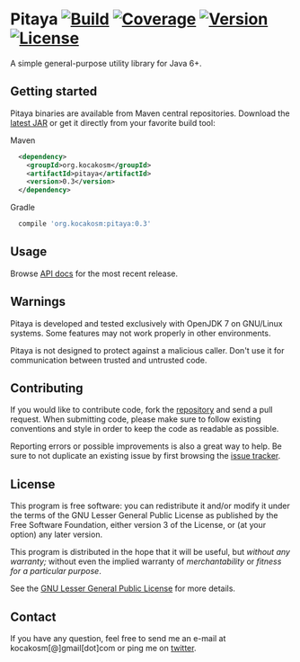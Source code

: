 Pitaya [![Build][1]][2] [![Coverage][3]][4] [![Version][5]][6] [![License][7]][8]
=================================================================================

A simple general-purpose utility library for Java 6+.


Getting started
---------------

Pitaya binaries are available from Maven central repositories.
Download the [latest JAR][9] or get it directly from your favorite build tool:

Maven
```xml
  <dependency>
    <groupId>org.kocakosm</groupId>
    <artifactId>pitaya</artifactId>
    <version>0.3</version>
  </dependency>
```

Gradle
```groovy
  compile 'org.kocakosm:pitaya:0.3'
```


Usage
-----

Browse [API docs][10] for the most recent release.


Warnings
--------

Pitaya is developed and tested exclusively with OpenJDK 7 on GNU/Linux systems.
Some features may not work properly in other environments.

Pitaya is not designed to protect against a malicious caller. Don't use it for
communication between trusted and untrusted code.


Contributing
------------

If you would like to contribute code, fork the [repository][11] and send a pull
request. When submitting code, please make sure to follow existing conventions
and style in order to keep the code as readable as possible.

Reporting errors or possible improvements is also a great way to help. Be sure
to not duplicate an existing issue by first browsing the [issue tracker][12].


License
-------

This program is free software: you can redistribute it and/or modify it under
the terms of the GNU Lesser General Public License as published by the Free
Software Foundation, either version 3 of the License, or (at your option) any
later version.

This program is distributed in the hope that it will be useful, but _without any
warranty;_ without even the implied warranty of _merchantability_ or _fitness
for a particular purpose_.

See the [GNU Lesser General Public License][13] for more details.


Contact
-------

If you have any question, feel free to send me an e-mail at kocakosm[@]gmail[dot]com
or ping me on [twitter][14].


 [1]: https://img.shields.io/travis/kocakosm/pitaya.svg
 [2]: https://travis-ci.org/kocakosm/pitaya
 [3]: https://img.shields.io/coveralls/kocakosm/pitaya.svg
 [4]: https://coveralls.io/r/kocakosm/pitaya
 [5]: https://img.shields.io/maven-central/v/org.kocakosm/pitaya.svg
 [6]: https://search.maven.org/#search%7Cga%7C1%7Cg%3A%22org.kocakosm%22%20AND%20a%3A%22pitaya%22
 [7]: https://img.shields.io/badge/license-LGPL_v3-4383c3.svg
 [8]: https://www.gnu.org/licenses/lgpl.txt
 [9]: https://search.maven.org/remote_content?g=org.kocakosm&a=pitaya&v=LATEST
 [10]: http://www.javadoc.io/doc/org.kocakosm/pitaya
 [11]: https://bitbucket.org/kocakosm/pitaya
 [12]: https://bitbucket.org/kocakosm/pitaya/issues?status=new&status=open
 [13]: http://www.gnu.org/licenses/lgpl-3.0-standalone.html
 [14]: https://twitter.com/kocakosm
